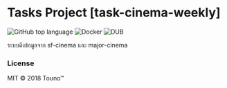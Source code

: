 # Tasks Project [task-cinema-weekly]

![GitHub top language](https://img.shields.io/github/languages/top/badges/shields.svg?style=flat-square)
![Docker](https://github.com/dvgamerr/task-cinema-weekly/workflows/Docker/badge.svg?branch=master)
![DUB](https://img.shields.io/dub/l/vibe-d.svg?style=flat-square)

ระบบดึงข้อมูลจาก sf-cinema และ major-cinema

### License
MIT © 2018 Touno™
